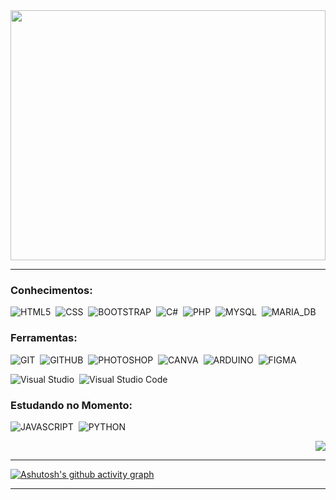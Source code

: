 <div align="center">  
  <img width="100%" height="400px" src="https://github.com/user-attachments/assets/1d03f870-4804-4809-a2a4-7916ed59221b" />
</div>

***

### Conhecimentos:

![HTML5](https://img.shields.io/badge/HTML5-2c2c2c?style=for-the-badge&logo=html5&logoColor=orange)&nbsp;
![CSS](https://img.shields.io/badge/CSS3-2c2c2c?style=for-the-badge&logo=css3&logoColor=skyblue)&nbsp;
![BOOTSTRAP](https://img.shields.io/badge/BOOTSTRAP-2c2c2c?style=for-the-badge&logo=bootstrap&logoColor=purple)&nbsp;
![C#](https://img.shields.io/badge/C%23-2c2c2c?style=for-the-badge&logo=c-sharp&logoColor=darkgreen)&nbsp;
![PHP](https://img.shields.io/badge/PHP-2c2c2c?style=for-the-badge&logo=php&logoColor=9a77e6)&nbsp;
![MYSQL](https://img.shields.io/badge/MYSQL-2c2c2c?style=for-the-badge&logo=mysql&logoColor=white)&nbsp;
![MARIA_DB](https://img.shields.io/badge/MARIA_DB-2c2c2c?style=for-the-badge&logo=mariadb&logoColor=white)&nbsp;


### Ferramentas:

![GIT](https://img.shields.io/badge/GIT-2c2c2c?style=for-the-badge&logo=git&logoColor=orange)&nbsp;
![GITHUB](https://img.shields.io/badge/GITHUB-2c2c2c?style=for-the-badge&logo=github&logoColor=white)&nbsp;
![PHOTOSHOP](https://img.shields.io/badge/PHOTOSHOP-2c2c2c?style=for-the-badge&logo=Adobe%20Photoshop&logoColor=blue)&nbsp;
![CANVA](https://img.shields.io/badge/CANVA-2c2c2c.svg?&style=for-the-badge&logo=Canva&logoColor=cyan)&nbsp;
![ARDUINO](https://img.shields.io/badge/ARDUINO-2c2c2c?style=for-the-badge&logo=arduino&logoColor=green)&nbsp;
![FIGMA](https://img.shields.io/badge/FIGMA-2c2c2c?style=for-the-badge&logo=figma&logoColor=orange)&nbsp;


![Visual Studio](https://img.shields.io/badge/-Visual%20Studio-2c2c2c?style=for-the-badge&logo=visual-studio&logoColor=C8A2C8&labelColor=0D1117)&nbsp;
![Visual Studio Code](https://img.shields.io/badge/-Visual%20Studio%20Code-2c2c2c?style=for-the-badge&logo=visual-studio&logoColor=1E90FF&labelColor=0D1117)&nbsp;

### Estudando no Momento:

![JAVASCRIPT](https://img.shields.io/badge/JAVASCRIPT-2c2c2c?style=for-the-badge&logo=JAVASCRIPT&logoColor=YELLOW)&nbsp;
![PYTHON](https://img.shields.io/badge/Python-2c2c2c?style=for-the-badge&logo=python&logoColor=yellow)&nbsp;

<div align="end">
  <a href="https://www.linkedin.com/in/guilherme-de-lima-maia/" target="_blank"><img src="https://img.shields.io/badge/-LinkedIn-%230077B5?style=for-the-badge&logo=linkedin&logoColor=white" target="_blank"></a>
</div>

***

[![Ashutosh's github activity graph](https://github-readme-activity-graph.vercel.app/graph?username=Lucasaraujo2&bg_color=000000&color=125780&line=125780&point=fff&area=true&hide_border=true)](https://github.com/ashutosh00710/github-readme-activity-graph)

*** 
